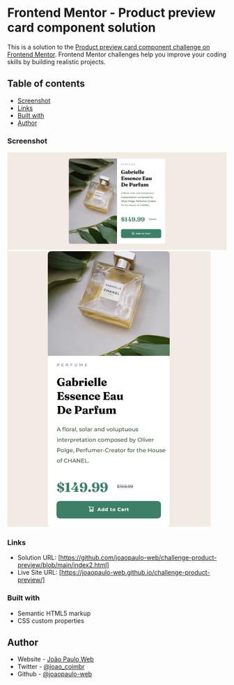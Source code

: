 # Frontend Mentor - Product preview card component solution

This is a solution to the [Product preview card component challenge on Frontend Mentor](https://www.frontendmentor.io/challenges/product-preview-card-component-GO7UmttRfa). Frontend Mentor challenges help you improve your coding skills by building realistic projects. 

## Table of contents

  - [Screenshot](#screenshot)
  - [Links](#links)
  - [Built with](#built-with)
  - [Author](#author)

### Screenshot

![Desktop Version](./images/Screenshot%202023-01-09%20at%2011-35-31%20Perfume%20Gabrielle%20Essence%20-%20Desktop.png)
![Mobile Version](./images/Screenshot%202023-01-09%20at%2011-35-57%20Perfume%20Gabrielle%20Essence%20-%20Mobile.png)


### Links

- Solution URL: [https://github.com/joaopaulo-web/challenge-product-preview/blob/main/index2.html]
- Live Site URL: [https://joaopaulo-web.github.io/challenge-product-preview/]

### Built with

- Semantic HTML5 markup
- CSS custom properties

## Author

- Website - [João Paulo Web](https://joaopaulo-web.github.io/)
- Twitter - [@joao_coimbr](https://twitter.com/joao_coimbr)
- Github - [@joaopaulo-web](https://github.com/joaopaulo-web)
